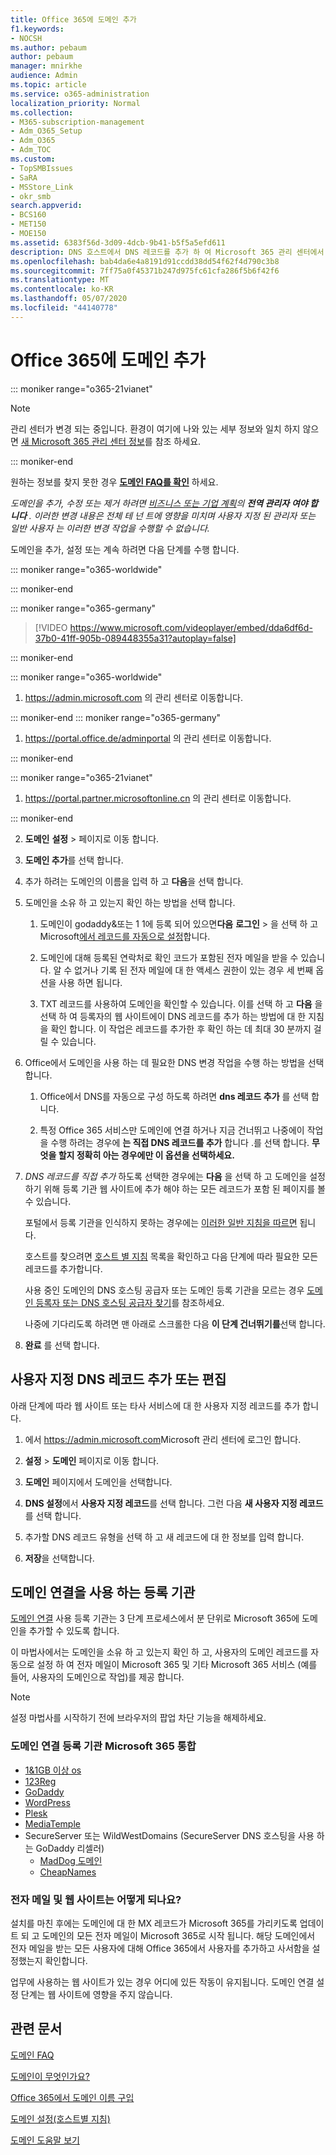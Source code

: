 ```yaml
---
title: Office 365에 도메인 추가
f1.keywords:
- NOCSH
ms.author: pebaum
author: pebaum
manager: mnirkhe
audience: Admin
ms.topic: article
ms.service: o365-administration
localization_priority: Normal
ms.collection:
- M365-subscription-management
- Adm_O365_Setup
- Adm_O365
- Adm_TOC
ms.custom:
- TopSMBIssues
- SaRA
- MSStore_Link
- okr_smb
search.appverid:
- BCS160
- MET150
- MOE150
ms.assetid: 6383f56d-3d09-4dcb-9b41-b5f5a5efd611
description: DNS 호스트에서 DNS 레코드를 추가 하 여 Microsoft 365 관리 센터에서 Office 365에 도메인을 추가 합니다. 설치 마법사가 프로세스를 안내 합니다.
ms.openlocfilehash: bab4da6e4a8191d91ccdd38dd54f62f4d790c3b8
ms.sourcegitcommit: 7ff75a0f45371b247d975fc61cfa286f5b6f42f6
ms.translationtype: MT
ms.contentlocale: ko-KR
ms.lasthandoff: 05/07/2020
ms.locfileid: "44140778"
---
```

# <a name="add-a-domain-to-office-365"></a>Office 365에 도메인 추가

::: moniker range="o365-21vianet"

> [!NOTE]
> 관리 센터가 변경 되는 중입니다. 환경이 여기에 나와 있는 세부 정보와 일치 하지 않으면 [새 Microsoft 365 관리 센터 정보](https://docs.microsoft.com/microsoft-365/admin/microsoft-365-admin-center-preview?view=o365-21vianet)를 참조 하세요.

::: moniker-end

 원하는 정보를 찾지 못한 경우 **[도메인 FAQ를 확인](domains-faq.md)** 하세요. 
  
 *도메인을 추가, 수정 또는 제거 하려면 [비즈니스 또는 기업 계획](https://products.office.com/business/office)의 **전역 관리자** **여야 합니다** . 이러한 변경 내용은 전체 테 넌 트에 영향을 미치며 *사용자 지정 된 관리자* 또는 *일반 사용자* 는 이러한 변경 작업을 수행할 수 없습니다.*  

 도메인을 추가, 설정 또는 계속 하려면 다음 단계를 수행 합니다. 

::: moniker range="o365-worldwide"
  
::: moniker-end

::: moniker range="o365-germany"

> [!VIDEO https://www.microsoft.com/videoplayer/embed/dda6df6d-37b0-41ff-905b-089448355a31?autoplay=false]
  
::: moniker-end

::: moniker range="o365-worldwide"

1. <a href="https://go.microsoft.com/fwlink/p/?linkid=2024339" target="_blank">https://admin.microsoft.com</a> 의 관리 센터로 이동합니다.

::: moniker-end
::: moniker range="o365-germany"

1. <a href="https://go.microsoft.com/fwlink/p/?linkid=848041" target="_blank">https://portal.office.de/adminportal</a> 의 관리 센터로 이동합니다.

::: moniker-end

::: moniker range="o365-21vianet"

1. <a href="https://go.microsoft.com/fwlink/p/?linkid=850627" target="_blank">https://portal.partner.microsoftonline.cn</a> 의 관리 센터로 이동합니다.

::: moniker-end
    
2. **도메인** **설정** > 페이지로 이동 합니다. 

3. **도메인 추가**를 선택 합니다.
    
4. 추가 하려는 도메인의 이름을 입력 하 고 **다음**을 선택 합니다.
    
5. 도메인을 소유 하 고 있는지 확인 하는 방법을 선택 합니다.
    
    1. 도메인이 godaddy&amp;또는 1 1에 등록 되어 있으면**다음** **로그인** > 을 선택 하 고 Microsoft[에서 레코드를 자동으로 설정](../get-help-with-domains/domain-connect.md)합니다.
    
    2. 도메인에 대해 등록된 연락처로 확인 코드가 포함된 전자 메일을 받을 수 있습니다. 알 수 없거나 기록 된 전자 메일에 대 한 액세스 권한이 있는 경우 세 번째 옵션을 사용 하면 됩니다.
    
    3. TXT 레코드를 사용하여 도메인을 확인할 수 있습니다. 이를 선택 하 고 **다음** 을 선택 하 여 등록자의 웹 사이트에이 DNS 레코드를 추가 하는 방법에 대 한 지침을 확인 합니다. 이 작업은 레코드를 추가한 후 확인 하는 데 최대 30 분까지 걸릴 수 있습니다. 
    
6. Office에서 도메인을 사용 하는 데 필요한 DNS 변경 작업을 수행 하는 방법을 선택 합니다.
    
    1. Office에서 DNS를 자동으로 구성 하도록 하려면 **dns 레코드 추가** 를 선택 합니다. 
    
  
    2. 특정 Office 365 서비스만 도메인에 연결 하거나 지금 건너뛰고 나중에이 작업을 수행 하려는 경우에 **는 직접 DNS 레코드를 추가** 합니다 .를 선택 합니다. **무엇을 할지 정확히 아는 경우에만 이 옵션을 선택하세요.**
    
7. *DNS 레코드를 직접 추가* 하도록 선택한 경우에는 **다음** 을 선택 하 고 도메인을 설정 하기 위해 등록 기관 웹 사이트에 추가 해야 하는 모든 레코드가 포함 된 페이지를 볼 수 있습니다. 
    
  
  
    포털에서 등록 기관을 인식하지 못하는 경우에는 [이러한 일반 지침을 따르면](../get-help-with-domains/create-dns-records-at-any-dns-hosting-provider.md) 됩니다.
    
    호스트를 찾으려면 [호스트 별 지침](https://docs.microsoft.com/microsoft-365/admin/get-help-with-domains/set-up-your-domain-host-specific-instructions) 목록을 확인하고 다음 단계에 따라 필요한 모든 레코드를 추가합니다. 
    
    사용 중인 도메인의 DNS 호스팅 공급자 또는 도메인 등록 기관을 모르는 경우 [도메인 등록자 또는 DNS 호스팅 공급자 찾기](../get-help-with-domains/find-your-domain-registrar.md)를 참조하세요.
    
    나중에 기다리도록 하려면 맨 아래로 스크롤한 다음 **이 단계 건너뛰기를**선택 합니다.
    
8. **완료** 를 선택 합니다. 

## <a name="add-or-edit-custom-dns-records"></a>사용자 지정 DNS 레코드 추가 또는 편집

아래 단계에 따라 웹 사이트 또는 타사 서비스에 대 한 사용자 지정 레코드를 추가 합니다.

1. 에서 <a href="https://go.microsoft.com/fwlink/p/?linkid=2024339" target="_blank">https://admin.microsoft.com</a>Microsoft 관리 센터에 로그인 합니다.

2. **설정**  > **도메인** 페이지로 이동 합니다.

3. **도메인** 페이지에서 도메인을 선택합니다. 
    
4. **DNS 설정**에서 **사용자 지정 레코드**를 선택 합니다. 그런 다음 **새 사용자 지정 레코드**를 선택 합니다.

5. 추가할 DNS 레코드 유형을 선택 하 고 새 레코드에 대 한 정보를 입력 합니다.
    
6. **저장**을 선택합니다.

## <a name="registrars-with-domain-connect"></a>도메인 연결을 사용 하는 등록 기관

[도메인 연결](https://www.domainconnect.org/) 사용 등록 기관는 3 단계 프로세스에서 분 단위로 Microsoft 365에 도메인을 추가할 수 있도록 합니다. 
  
이 마법사에서는 도메인을 소유 하 고 있는지 확인 하 고, 사용자의 도메인 레코드를 자동으로 설정 하 여 전자 메일이 Microsoft 365 및 기타 Microsoft 365 서비스 (예를 들어, 사용자의 도메인으로 작업)를 제공 합니다.
  
> [!NOTE]
> 설정 마법사를 시작하기 전에 브라우저의 팝업 차단 기능을 해제하세요.
  
### <a name="domain-connect-registrars-integrating-with-microsoft-365"></a>도메인 연결 등록 기관 Microsoft 365 통합

- [1&amp;1GB 이상 os](https://www.1and1.com/)
- [123Reg](https://www.123-reg.co.uk/)
- [GoDaddy](https://www.godaddy.com/)
- [WordPress](https://wordpress.com/)
- [Plesk](https://www.plesk.com/)
- [MediaTemple](https://mediatemple.net/)
- SecureServer 또는 WildWestDomains (SecureServer DNS 호스팅을 사용 하는 GoDaddy 리셀러)
    - [MadDog 도메인](https://www.maddogdomains.com/)
    - [CheapNames](https://www.cheapnames.com)

### <a name="what-happens-to-my-email-and-website"></a>전자 메일 및 웹 사이트는 어떻게 되나요?

설치를 마친 후에는 도메인에 대 한 MX 레코드가 Microsoft 365를 가리키도록 업데이트 되 고 도메인의 모든 전자 메일이 Microsoft 365로 시작 됩니다. 해당 도메인에서 전자 메일을 받는 모든 사용자에 대해 Office 365에서 사용자를 추가하고 사서함을 설정했는지 확인합니다.
  
업무에 사용하는 웹 사이트가 있는 경우 어디에 있든 작동이 유지됩니다. 도메인 연결 설정 단계는 웹 사이트에 영향을 주지 않습니다.

## <a name="related-articles"></a>관련 문서

[도메인 FAQ](domains-faq.md)

[도메인이 무엇인가요?](../get-help-with-domains/what-is-a-domain.md)

[Office 365에서 도메인 이름 구입](../get-help-with-domains/buy-a-domain-name.md)

[도메인 설정(호스트별 지침)](../get-help-with-domains/set-up-your-domain-host-specific-instructions.md)

[도메인 도움말 보기](../get-help-with-domains/get-help-with-domains.md)
